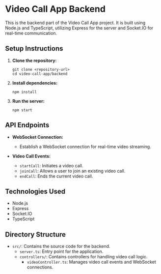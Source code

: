 # Video Call App Backend

This is the backend part of the Video Call App project. It is built using Node.js and TypeScript, utilizing Express for the server and Socket.IO for real-time communication.

## Setup Instructions

1. **Clone the repository:**
   ```
   git clone <repository-url>
   cd video-call-app/backend
   ```

2. **Install dependencies:**
   ```
   npm install
   ```

3. **Run the server:**
   ```
   npm start
   ```

## API Endpoints

- **WebSocket Connection:**
  - Establish a WebSocket connection for real-time video streaming.

- **Video Call Events:**
  - `startCall`: Initiates a video call.
  - `joinCall`: Allows a user to join an existing video call.
  - `endCall`: Ends the current video call.

## Technologies Used

- Node.js
- Express
- Socket.IO
- TypeScript

## Directory Structure

- `src/`: Contains the source code for the backend.
  - `server.ts`: Entry point for the application.
  - `controllers/`: Contains controllers for handling video call logic.
    - `videoController.ts`: Manages video call events and WebSocket connections.